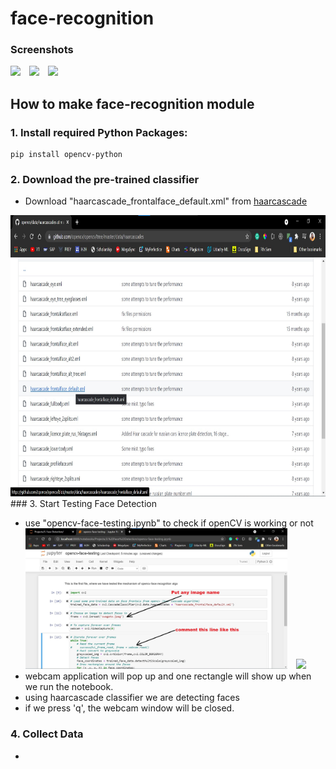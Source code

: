 # face-recognition

### Screenshots

<img src="images/ss1.jpg" height="450em" />&emsp;<img src="images/ss2.gif" height="450" />&emsp;<img src="images/ss3.jpg" height="450em" /><br>
## How to make face-recognition module
### 1. Install required Python Packages:

```
pip install opencv-python
```

### 2. Download the pre-trained classifier
 - Download "haarcascade_frontalface_default.xml" from [haarcascade](https://github.com/opencv/opencv/tree/master/data/haarcascades)
<img src="images/ss_haarcascade.jpg" height="450em" />
### 3. Start Testing Face Detection

- use "opencv-face-testing.ipynb" to check if openCV is working or not
<img src="images/ss_first.jpg" height="225em" />&emsp;<img src="images/ss_detected.jpg" height="225em" />
- webcam application will pop up and one rectangle will show up when we run the notebook.
- using haarcascade classifier we are detecting faces
- if we press 'q', the webcam window will be closed.

### 4. Collect Data

- 
